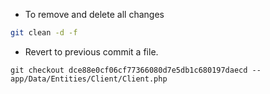 * To remove and delete all changes

```bash
git clean -d -f
```

* Revert to previous commit a file.
```
git checkout dce88e0cf06cf77366080d7e5db1c680197daecd -- app/Data/Entities/Client/Client.php
```
